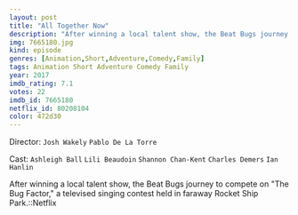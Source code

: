 ```yaml
---
layout: post
title: "All Together Now"
description: "After winning a local talent show, the Beat Bugs journey to compete on The Bug Factor, a televised singing contest held in faraway Rocket Ship Park.::Netflix.."
img: 7665180.jpg
kind: episode
genres: [Animation,Short,Adventure,Comedy,Family]
tags: Animation Short Adventure Comedy Family 
year: 2017
imdb_rating: 7.1
votes: 22
imdb_id: 7665180
netflix_id: 80208104
color: 472d30
---
```

Director: `Josh Wakely` `Pablo De La Torre`  

Cast: `Ashleigh Ball` `Lili Beaudoin` `Shannon Chan-Kent` `Charles Demers` `Ian Hanlin` 

After winning a local talent show, the Beat Bugs journey to compete on "The Bug Factor," a televised singing contest held in faraway Rocket Ship Park.::Netflix